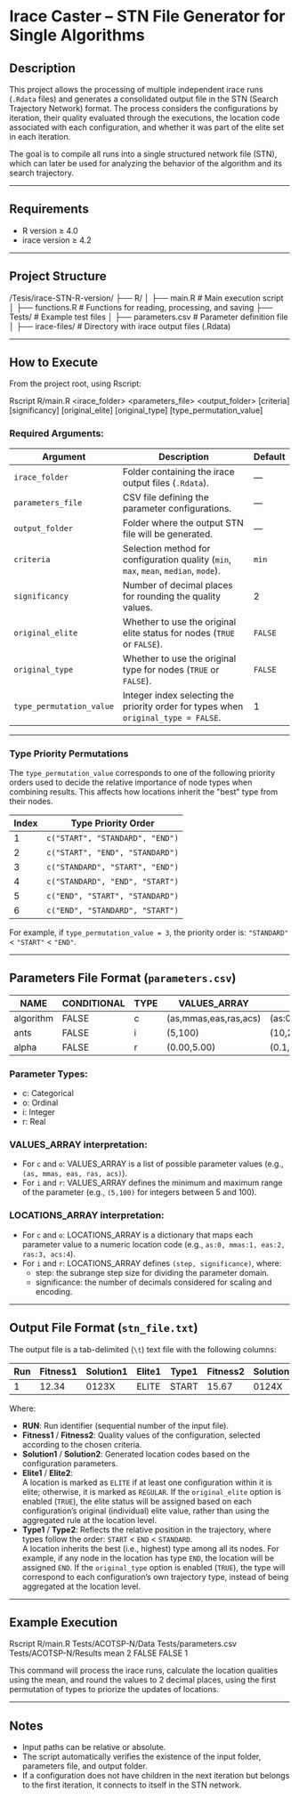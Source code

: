 # Irace Caster – STN File Generator for Single Algorithms

## Description

This project allows the processing of multiple independent irace runs (`.Rdata` files) and generates a consolidated output file in the STN (Search Trajectory Network) format. The process considers the configurations by iteration, their quality evaluated through the executions, the location code associated with each configuration, and whether it was part of the elite set in each iteration.

The goal is to compile all runs into a single structured network file (STN), which can later be used for analyzing the behavior of the algorithm and its search trajectory.

---

## Requirements

- R version ≥ 4.0
- irace version ≥ 4.2

---

## Project Structure

/Tesis/irace-STN-R-version/
├── R/
│   ├── main.R           # Main execution script
│   ├── functions.R      # Functions for reading, processing, and saving
├── Tests/               # Example test files
│   ├── parameters.csv   # Parameter definition file
│   ├── irace-files/     # Directory with irace output files (.Rdata)

---

## How to Execute

From the project root, using Rscript:

Rscript R/main.R <irace_folder> <parameters_file> <output_folder> [criteria] [significancy] [original_elite] [original_type] [type_permutation_value]

### Required Arguments:

| Argument               | Description                                                                                  | Default       |
|------------------------|----------------------------------------------------------------------------------------------|---------------|
| `irace_folder`         | Folder containing the irace output files (`.Rdata`).                                         | —             |
| `parameters_file`      | CSV file defining the parameter configurations.                                              | —             |
| `output_folder`        | Folder where the output STN file will be generated.                                          | —             |
| `criteria`             | Selection method for configuration quality (`min`, `max`, `mean`, `median`, `mode`).         | `min`         |
| `significancy`         | Number of decimal places for rounding the quality values.                                    | 2             |
| `original_elite`       | Whether to use the original elite status for nodes (`TRUE` or `FALSE`).                      | `FALSE`       |
| `original_type`        | Whether to use the original type for nodes (`TRUE` or `FALSE`).                              | `FALSE`       |
| `type_permutation_value` | Integer index selecting the priority order for types when `original_type = FALSE`.         | 1             |

---

### Type Priority Permutations

The `type_permutation_value` corresponds to one of the following priority orders used to decide the relative importance of node types when combining results. This affects how locations inherit the "best" type from their nodes.

| Index | Type Priority Order                      |
|-------|-----------------------------------------|
| 1     | `c("START", "STANDARD", "END")`         |
| 2     | `c("START", "END", "STANDARD")`         |
| 3     | `c("STANDARD", "START", "END")`         |
| 4     | `c("STANDARD", "END", "START")`         |
| 5     | `c("END", "START", "STANDARD")`         |
| 6     | `c("END", "STANDARD", "START")`         |

For example, if `type_permutation_value = 3`, the priority order is: `"STANDARD"` < `"START"` < `"END"`.

---

## Parameters File Format (`parameters.csv`)

NAME        | CONDITIONAL | TYPE | VALUES_ARRAY         | LOCATIONS_ARRAY
------------|-------------|------|-----------------------|-------------------------------
algorithm   | FALSE       | c    | (as,mmas,eas,ras,acs) | (as:0,mmas:1,eas:2,ras:3,acs:4)
ants        | FALSE       | i    | (5,100)               | (10,2)
alpha       | FALSE       | r    | (0.00,5.00)           | (0.1,2)

### Parameter Types:
- c: Categorical
- o: Ordinal
- i: Integer
- r: Real

### VALUES_ARRAY interpretation:
- For `c` and `o`: VALUES_ARRAY is a list of possible parameter values (e.g., `(as, mmas, eas, ras, acs)`).
- For `i` and `r`: VALUES_ARRAY defines the minimum and maximum range of the parameter (e.g., `(5,100)` for integers between 5 and 100).

### LOCATIONS_ARRAY interpretation:
- For `c` and `o`: LOCATIONS_ARRAY is a dictionary that maps each parameter value to a numeric location code (e.g., `as:0, mmas:1, eas:2, ras:3, acs:4`).
- For `i` and `r`: LOCATIONS_ARRAY defines `(step, significance)`, where:
  - step: the subrange step size for dividing the parameter domain.
  - significance: the number of decimals considered for scaling and encoding.

---

## Output File Format (`stn_file.txt`)

The output file is a tab-delimited (`\t`) text file with the following columns:

Run | Fitness1 | Solution1 | Elite1  | Type1  | Fitness2 | Solution2 | Elite2   | Type2
----|----------|-----------|---------|--------|----------|-----------|----------|--------
1   | 12.34    | 0123X     | ELITE   | START  | 15.67    | 0124X     | REGULAR  | STANDARD

Where:
- **RUN**: Run identifier (sequential number of the input file).
- **Fitness1** / **Fitness2**: Quality values of the configuration, selected according to the chosen criteria.
- **Solution1** / **Solution2**: Generated location codes based on the configuration parameters.
- **Elite1** / **Elite2**:  
  A location is marked as `ELITE` if at least one configuration within it is elite; otherwise, it is marked as `REGULAR`.   If the `original_elite` option is enabled (`TRUE`), the elite status will be assigned based on each configuration’s original (individual) elite value, rather than using the aggregated rule at the location level.
- **Type1** / **Type2**: Reflects the relative position in the trajectory, where types follow the order: `START` < `END` < `STANDARD`.  
  A location inherits the best (i.e., highest) type among all its nodes. For example, if any node in the location has type `END`, the location will be assigned `END`. If the `original_type` option is enabled (`TRUE`), the type will correspond to each configuration’s own trajectory type, instead of being aggregated at the location level.

---

## Example Execution

Rscript R/main.R Tests/ACOTSP-N/Data Tests/parameters.csv Tests/ACOTSP-N/Results mean 2 FALSE FALSE 1

This command will process the irace runs, calculate the location qualities using the mean, and round the values to 2 decimal places, using the first permutation of types to priorize the updates of locations.

---

## Notes

- Input paths can be relative or absolute.
- The script automatically verifies the existence of the input folder, parameters file, and output folder.
- If a configuration does not have children in the next iteration but belongs to the first iteration, it connects to itself in the STN network.
